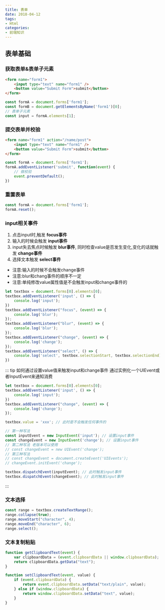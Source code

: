 ```yaml
---
title: 表单
date: 2018-04-12
tags:
- Html
categories:
- 前端知识
---
```


## 表单基础
### 获取表单&表单子元素
```html
<form name="form1">
    <input type="text" name="form1" />
    <button value="Submit Form">submit</button> 
</form>
```
```ts
const formA = document.forms['form1'];
const formB = document.getElementsByName('form1')[0];
// 表单子元素
const input = formA.elements[1];
```
### 提交表单并校验
```html
<form name="form1" action="/name/post">
    <input type="text" name="form1" />
    <button value="Submit Form">submit</button>
</form>
```
```ts
const formA = document.forms['form1'];
formA.addEventListener('submit', function(event) {
    // 做校验
    event.preventDefault();
})
```
### 重置表单
```ts
const formA = document.forms['form1'];
formA.reset();
```
### input相关事件
1. 点击input时,触发 __focus事件__
2. 输入的时候会触发 __input事件__
3. input失去焦点时候触发 __blur事件__, 同时检查value是否发生变化,变化的话就触发 __change事件__
4. 选择文本触发 __select事件__
- 注意:输入的时候不会触发change事件
- 注意:blur和chang事件的顺序不一定
- 注意:单纯修改value属性值是不会触发input和change事件的
```ts
let textbox = document.forms[0].elements[0];
textbox.addEventListener('input', () => {
    console.log('input'); 
})
textbox.addEventListener("focus", (event) => {
    console.log('blur');
});
textbox.addEventListener("blur", (event) => {
    console.log('blur');
});
textbox.addEventListener("change", (event) => {
    console.log('change');
});
textbox.addEventListener("select", () => {
    console.log('select', textbox.selectionStart, textbox.selectionEnd);
})
```

::: tip 如何通过设置value值来触发input和change事件
通过实例化一个UIEvent或者InputEvent来通知消费
```ts
let textbox = document.forms[0].elements[0];
textbox.addEventListener('input', () => {
    console.log('input'); 
})
textbox.addEventListener("change", (event) => {
    console.log('change');
});

textbox.value = 'xxx'; // 此时是不会触发任何事件的

// 第一种写法
const inputEvent = new InputEvent('input'); // 设置input事件
const changeEvent = new InputEvent('change'); // 设置input事件
// 第二种写法 老版本可以使用
// const changeEvent = new UIEvent('change');
// 第三种写法
// const changeEvent = document.createEvent('UIEvents');
// changeEvent.initEvent('change');

textbox.dispatchEvent(inputEvent); // 此时触发input事件
textbox.dispatchEvent(changeEvent); // 此时触发input事件
```
:::

### 文本选择
```ts
const range = textbox.createTextRange();
range.collapse(true); 
range.moveStart("character", 4); 
range.moveEnd("character", 6); 
range.select();
```

### 文本复制粘贴
```ts
function getClipboardText(event) {
    var clipboardData = (event.clipboardData || window.clipboardData);
    return clipboardData.getData("text");
}

function setClipboardText(event, value) {
    if (event.clipboardData) {
        return event.clipboardData.setData("text/plain", value);
    } else if (window.clipboardData) {
        return window.clipboardData.setData("text", value);
    }
}
```
